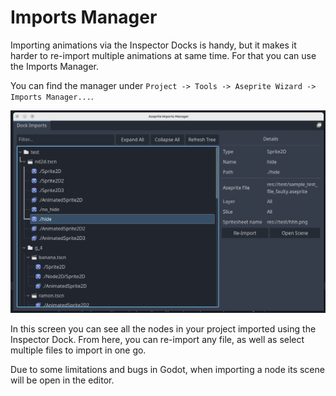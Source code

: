 # Imports Manager

Importing animations via the Inspector Docks is handy, but it makes it harder to re-import multiple animations at same time. For that you can use the Imports Manager.

You can find the manager under `Project -> Tools -> Aseprite Wizard -> Imports Manager...`.

![Imports](../../../assets/images/imports_manager.png?center)

In this screen you can see all the nodes in your project imported using the Inspector Dock. From here, you can re-import any file, as well as select multiple files to import in one go.

Due to some limitations and bugs in Godot, when importing a node its scene will be open in the editor.

